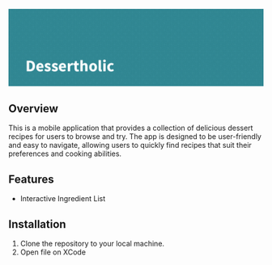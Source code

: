 ![Banner Image](Dessertholic-banner.png)
## Overview
This is a mobile application that provides a collection of delicious dessert recipes for users to browse and try. The app is designed to be user-friendly and easy to navigate, allowing users to quickly find recipes that suit their preferences and cooking abilities.

## Features
* Interactive Ingredient List 

## Installation
1. Clone the repository to your local machine.
2. Open file on XCode 
